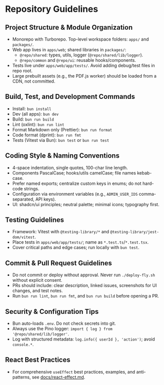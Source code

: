 # Repository Guidelines

## Project Structure & Module Organization

- Monorepo with Turborepo. Top-level workspace folders: `apps/` and `packages/`.
- Web app lives in `apps/web`; shared libraries in `packages/`:
  - `@repo/shared`: types, utils, logger (`@repo/shared/lib/logger`).
  - `@repo/common` and `@repo/ui`: reusable hooks/components.
- Tests live under `apps/web/app/tests/`. Avoid adding debug/test files in repo root.
- Large prebuilt assets (e.g., the PDF.js worker) should be loaded from a CDN, not committed.

## Build, Test, and Development Commands

- Install: `bun install`
- Dev (all apps): `bun dev`
- Build: `bun run build`
- Lint (oxlint): `bun run lint`
- Format Markdown only (Prettier): `bun run format`
- Code format (dprint): `bun run fmt`
- Tests (Vitest via Bun): `bun test` or `bun run test`

## Coding Style & Naming Conventions

- 4-space indentation, single quotes, 100-char line length.
- Components PascalCase; hooks/utils camelCase; file names kebab-case.
- Prefer named exports; centralize custom keys in enums; do not hard-code strings.
- Configuration via environment variables (e.g., `ADMIN_USER_IDS` comma-separated, API keys).
- UI: shadcn/ui principles; neutral palette; minimal icons; typography first.

## Testing Guidelines

- Framework: Vitest with `@testing-library/*` and `@testing-library/jest-dom/vitest`.
- Place tests in `apps/web/app/tests/`; name as `*.test.ts`/`*.test.tsx`.
- Cover critical paths and edge cases; run locally with `bun test`.

## Commit & Pull Request Guidelines

- Do not commit or deploy without approval. Never run `./deploy-fly.sh` without explicit consent.
- PRs should include: clear description, linked issues, screenshots for UI changes, and test notes.
- Run `bun run lint`, `bun run fmt`, and `bun run build` before opening a PR.

## Security & Configuration Tips

- Bun auto-loads `.env`. Do not check secrets into git.
- Always use the Pino logger: `import { log } from '@repo/shared/lib/logger'`.
- Log with structured metadata: `log.info({ userId }, 'action')`; avoid `console.*`.

## React Best Practices

- For comprehensive `useEffect` best practices, examples, and anti-patterns, see [docs/react-effect.md](./docs/react-effect.md).
